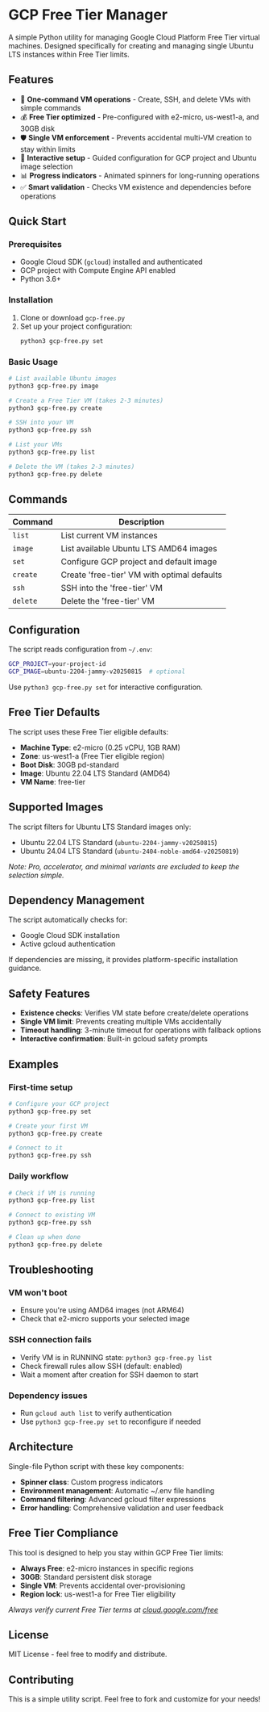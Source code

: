# GCP Free Tier Manager

A simple Python utility for managing Google Cloud Platform Free Tier virtual machines. Designed specifically for creating and managing single Ubuntu LTS instances within Free Tier limits.

## Features

- 🚀 **One-command VM operations** - Create, SSH, and delete VMs with simple commands
- 💰 **Free Tier optimized** - Pre-configured with e2-micro, us-west1-a, and 30GB disk
- 🛡️ **Single VM enforcement** - Prevents accidental multi-VM creation to stay within limits
- 🔧 **Interactive setup** - Guided configuration for GCP project and Ubuntu image selection
- 📊 **Progress indicators** - Animated spinners for long-running operations
- ✅ **Smart validation** - Checks VM existence and dependencies before operations

## Quick Start

### Prerequisites

- Google Cloud SDK (`gcloud`) installed and authenticated
- GCP project with Compute Engine API enabled
- Python 3.6+

### Installation

1. Clone or download `gcp-free.py`
2. Set up your project configuration:
   ```bash
   python3 gcp-free.py set
   ```

### Basic Usage

```bash
# List available Ubuntu images
python3 gcp-free.py image

# Create a Free Tier VM (takes 2-3 minutes)
python3 gcp-free.py create

# SSH into your VM
python3 gcp-free.py ssh

# List your VMs
python3 gcp-free.py list

# Delete the VM (takes 2-3 minutes)
python3 gcp-free.py delete
```

## Commands

| Command | Description |
|---------|-------------|
| `list` | List current VM instances |
| `image` | List available Ubuntu LTS AMD64 images |
| `set` | Configure GCP project and default image |
| `create` | Create 'free-tier' VM with optimal defaults |
| `ssh` | SSH into the 'free-tier' VM |
| `delete` | Delete the 'free-tier' VM |

## Configuration

The script reads configuration from `~/.env`:

```bash
GCP_PROJECT=your-project-id
GCP_IMAGE=ubuntu-2204-jammy-v20250815  # optional
```

Use `python3 gcp-free.py set` for interactive configuration.

## Free Tier Defaults

The script uses these Free Tier eligible defaults:

- **Machine Type**: e2-micro (0.25 vCPU, 1GB RAM)
- **Zone**: us-west1-a (Free Tier eligible region)
- **Boot Disk**: 30GB pd-standard
- **Image**: Ubuntu 22.04 LTS Standard (AMD64)
- **VM Name**: free-tier

## Supported Images

The script filters for Ubuntu LTS Standard images only:
- Ubuntu 22.04 LTS Standard (`ubuntu-2204-jammy-v20250815`)
- Ubuntu 24.04 LTS Standard (`ubuntu-2404-noble-amd64-v20250819`)

*Note: Pro, accelerator, and minimal variants are excluded to keep the selection simple.*

## Dependency Management

The script automatically checks for:
- Google Cloud SDK installation
- Active gcloud authentication

If dependencies are missing, it provides platform-specific installation guidance.

## Safety Features

- **Existence checks**: Verifies VM state before create/delete operations
- **Single VM limit**: Prevents creating multiple VMs accidentally
- **Timeout handling**: 3-minute timeout for operations with fallback options
- **Interactive confirmation**: Built-in gcloud safety prompts

## Examples

### First-time setup
```bash
# Configure your GCP project
python3 gcp-free.py set

# Create your first VM
python3 gcp-free.py create

# Connect to it
python3 gcp-free.py ssh
```

### Daily workflow
```bash
# Check if VM is running
python3 gcp-free.py list

# Connect to existing VM
python3 gcp-free.py ssh

# Clean up when done
python3 gcp-free.py delete
```

## Troubleshooting

### VM won't boot
- Ensure you're using AMD64 images (not ARM64)
- Check that e2-micro supports your selected image

### SSH connection fails
- Verify VM is in RUNNING state: `python3 gcp-free.py list`
- Check firewall rules allow SSH (default: enabled)
- Wait a moment after creation for SSH daemon to start

### Dependency issues
- Run `gcloud auth list` to verify authentication
- Use `python3 gcp-free.py set` to reconfigure if needed

## Architecture

Single-file Python script with these key components:

- **Spinner class**: Custom progress indicators
- **Environment management**: Automatic ~/.env file handling  
- **Command filtering**: Advanced gcloud filter expressions
- **Error handling**: Comprehensive validation and user feedback

## Free Tier Compliance

This tool is designed to help you stay within GCP Free Tier limits:

- **Always Free**: e2-micro instances in specific regions
- **30GB**: Standard persistent disk storage
- **Single VM**: Prevents accidental over-provisioning
- **Region lock**: us-west1-a for Free Tier eligibility

*Always verify current Free Tier terms at [cloud.google.com/free](https://cloud.google.com/free)*

## License

MIT License - feel free to modify and distribute.

## Contributing

This is a simple utility script. Feel free to fork and customize for your needs!